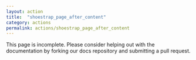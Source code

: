 ```yaml
---
layout: action
title:  "shoestrap_page_after_content"
category: actions
permalink: actions/shoestrap_page_after_content
---
```


This page is incomplete. Please consider helping out with the documentation by forking our docs repository and submitting a pull request.